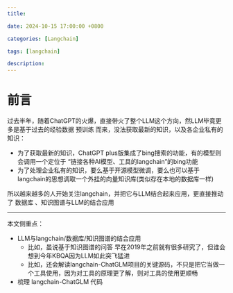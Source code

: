 ```yaml
---
title: 

date: 2024-10-15 17:00:00 +0800

categories: [Langchain]

tags: [langchain]

description: 
---
```




# 前⾔ 

过去半年，随着ChatGPT的⽕爆，直接带⽕了整个LLM这个⽅向，然LLM毕竟更多是基于过去的经验数据 预训练 ⽽来，没法获取最新的知识，以及各企业私有的知识：

* 为了获取最新的知识，ChatGPT plus版集成了bing搜索的功能，有的模型则会调⽤⼀个定位于 “链接各种AI模型、⼯具的langchain”的bing功能 
* 为了处理企业私有的知识，要么基于开源模型微调，要么也可以基于langchain的思想调取⼀个外挂的向量知识库(类似存在本地的数据库⼀样) 

所以越来越多的⼈开始关注langchain，并把它与LLM结合起来应⽤，更直接推动了 数据库 、知识图谱与LLM的结合应⽤

---

本⽂侧重点：

* LLM与langchain/数据库/知识图谱的结合应⽤ 
  * ⽐如，虽说基于知识图谱的问答 早在2019年之前就有很多研究了，但谁会想到今年KBQA因为LLM如此突⻜猛进
  * ⽐如，还会解读langchain-ChatGLM项⽬的关键源码，不只是把它当做⼀个⼯具使⽤，因为对⼯具的原理更了解，则对⼯具的使⽤更顺畅
* 梳理 langchain-ChatGLM 代码
